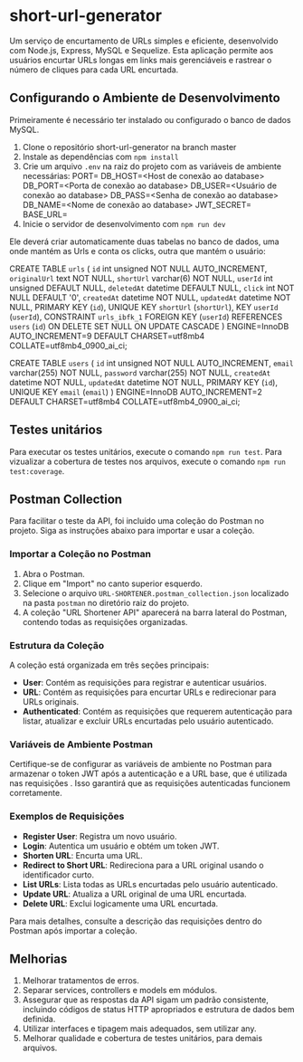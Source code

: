 # short-url-generator
Um serviço de encurtamento de URLs simples e eficiente, desenvolvido com Node.js, Express, MySQL e Sequelize. Esta aplicação permite aos usuários encurtar URLs longas em links mais gerenciáveis e rastrear o número de cliques para cada URL encurtada.

## Configurando o Ambiente de Desenvolvimento

Primeiramente é necessário ter instalado ou configurado o banco de dados MySQL.

1. Clone o repositório short-url-generator na branch master
2. Instale as dependências com `npm install`
3. Crie um arquivo `.env` na raiz do projeto com as variáveis de ambiente necessárias:
    PORT=<Porta que o servidor deve rodar>
    DB_HOST=<Host de conexão ao database>
    DB_PORT=<Porta de conexão ao database>
    DB_USER=<Usuário de conexão ao database>
    DB_PASS=<Senha de conexão ao database>
    DB_NAME=<Nome de conexão ao database>
    JWT_SECRET=<Chave secreta do JWT>
    BASE_URL=<URL base do sistema>
4. Inicie o servidor de desenvolvimento com `npm run dev`

Ele deverá criar automaticamente duas tabelas no banco de dados, uma onde mantém as Urls
e conta os clicks, outra que mantém o usuário:

CREATE TABLE `urls` (
  `id` int unsigned NOT NULL AUTO_INCREMENT,
  `originalUrl` text NOT NULL,
  `shortUrl` varchar(6) NOT NULL,
  `userId` int unsigned DEFAULT NULL,
  `deletedAt` datetime DEFAULT NULL,
  `click` int NOT NULL DEFAULT '0',
  `createdAt` datetime NOT NULL,
  `updatedAt` datetime NOT NULL,
  PRIMARY KEY (`id`),
  UNIQUE KEY `shortUrl` (`shortUrl`),
  KEY `userId` (`userId`),
  CONSTRAINT `urls_ibfk_1` FOREIGN KEY (`userId`) REFERENCES `users` (`id`) ON DELETE SET NULL ON UPDATE CASCADE
) ENGINE=InnoDB AUTO_INCREMENT=9 DEFAULT CHARSET=utf8mb4 COLLATE=utf8mb4_0900_ai_ci;

CREATE TABLE `users` (
  `id` int unsigned NOT NULL AUTO_INCREMENT,
  `email` varchar(255) NOT NULL,
  `password` varchar(255) NOT NULL,
  `createdAt` datetime NOT NULL,
  `updatedAt` datetime NOT NULL,
  PRIMARY KEY (`id`),
  UNIQUE KEY `email` (`email`)
) ENGINE=InnoDB AUTO_INCREMENT=2 DEFAULT CHARSET=utf8mb4 COLLATE=utf8mb4_0900_ai_ci;

## Testes unitários

Para executar os testes unitários, execute o comando `npm run test`.
Para vizualizar a cobertura de testes nos arquivos, execute o comando `npm run test:coverage`.

## Postman Collection

Para facilitar o teste da API, foi incluído uma coleção do Postman no projeto. Siga as instruções abaixo para importar e usar a coleção.

### Importar a Coleção no Postman

1. Abra o Postman.
2. Clique em "Import" no canto superior esquerdo.
3. Selecione o arquivo `URL-SHORTENER.postman_collection.json` localizado na pasta `postman` no diretório raiz do projeto.
4. A coleção "URL Shortener API" aparecerá na barra lateral do Postman, contendo todas as requisições organizadas.

### Estrutura da Coleção

A coleção está organizada em três seções principais:

- **User**: Contém as requisições para registrar e autenticar usuários.
- **URL**: Contém as requisições para encurtar URLs e redirecionar para URLs originais.
- **Authenticated**: Contém as requisições que requerem autenticação para listar, atualizar e excluir URLs encurtadas pelo usuário autenticado.

### Variáveis de Ambiente Postman

Certifique-se de configurar as variáveis de ambiente no Postman para armazenar o token JWT após a autenticação e a URL base, que é utilizada nas requisições . Isso garantirá que as requisições autenticadas funcionem corretamente.

### Exemplos de Requisições

- **Register User**: Registra um novo usuário.
- **Login**: Autentica um usuário e obtém um token JWT.
- **Shorten URL**: Encurta uma URL.
- **Redirect to Short URL**: Redireciona para a URL original usando o identificador curto.
- **List URLs**: Lista todas as URLs encurtadas pelo usuário autenticado.
- **Update URL**: Atualiza a URL original de uma URL encurtada.
- **Delete URL**: Exclui logicamente uma URL encurtada.

Para mais detalhes, consulte a descrição das requisições dentro do Postman após importar a coleção.

## Melhorias

1. Melhorar tratamentos de erros.
2. Separar services, controllers e models em módulos.
3. Assegurar que as respostas da API sigam um padrão consistente, incluindo códigos de status HTTP apropriados e estrutura de dados bem definida.
4. Utilizar interfaces e tipagem mais adequados, sem utilizar any.
5. Melhorar qualidade e cobertura de testes unitários, para demais arquivos.
